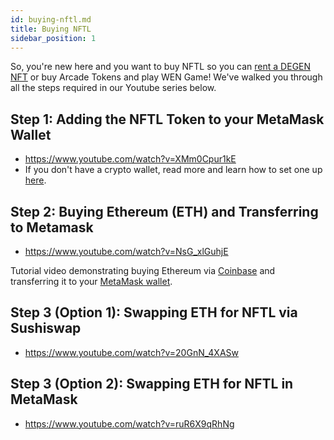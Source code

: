```yaml
---
id: buying-nftl.md
title: Buying NFTL
sidebar_position: 1
---
```


So, you're new here and you want to buy NFTL so you can [rent a DEGEN NFT](https://niftyleague.com/docs/guides/rentals/rental-overview) or buy Arcade Tokens and play WEN Game! We've walked you through all the steps required in our Youtube series below.

## Step 1: Adding the NFTL Token to your MetaMask Wallet
- https://www.youtube.com/watch?v=XMm0Cpur1kE
- If you don't have a crypto wallet, read more and learn how to set one up [here](https://niftyleague.com/docs/guides/set-up).

## Step 2: Buying Ethereum (ETH) and Transferring to Metamask
- https://www.youtube.com/watch?v=NsG_xlGuhjE

Tutorial video demonstrating buying Ethereum via [Coinbase](https://www.coinbase.com/) and transferring it to your [MetaMask wallet](https://metamask.io/download/).

## Step 3 (Option 1): Swapping ETH for NFTL via Sushiswap
- https://www.youtube.com/watch?v=20GnN_4XASw

## Step 3 (Option 2): Swapping ETH for NFTL in MetaMask
- https://www.youtube.com/watch?v=ruR6X9qRhNg
